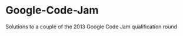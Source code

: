 Google-Code-Jam
===============

Solutions to a couple of the 2013 Google Code Jam qualification round